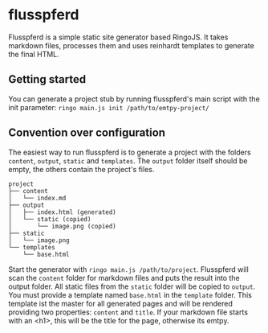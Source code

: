 # flusspferd

Flusspferd is a simple static site generator based RingoJS. It takes markdown files, processes them and uses
reinhardt templates to generate the final HTML.

## Getting started

You can generate a project stub by running flusspferd's
main script with the init parameter: `ringo main.js init /path/to/emtpy-project/`

## Convention over configuration

The easiest way to run flusspferd is to generate a project with the folders `content`, `output`, `static` and `templates`.
The `output` folder itself should be empty, the others contain the project's files.

    project
    ├── content
    │   └── index.md
    ├── output
    │   ├── index.html (generated)
    │   └── static (copied)
    │       └── image.png (copied)
    ├── static
    │   └── image.png
    └── templates
        └── base.html

Start the generator with `ringo main.js /path/to/project`.
Flusspferd will scan the `content` folder for markdown files and puts the result into the output folder.
All static files from the `static` folder will be copied to `output`.
You must provide a template named `base.html` in the `template` folder.
This template ist the master for all generated pages and will be rendered providing two properties: `content` and `title`.
If your markdown file starts with an &lt;h1&gt;, this will be the title for the page, otherwise its emtpy.
